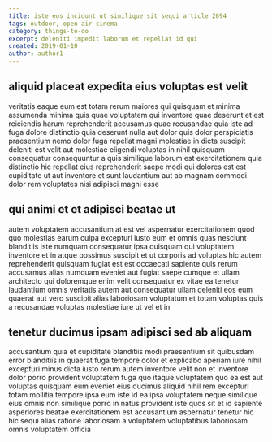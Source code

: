 ```yaml
---
title: iste eos incidunt ut similique sit sequi article 2694
tags: outdoor, open-air-cinema
category: things-to-do
excerpt: deleniti impedit laborum et repellat id qui
created: 2019-01-10
author: author1
---
```


## aliquid placeat expedita eius voluptas est velit

veritatis eaque eum est totam rerum maiores qui quisquam et minima assumenda minima quis quae voluptatem qui inventore quae deserunt et est reiciendis harum reprehenderit accusamus quae recusandae quia iste ad fuga dolore distinctio quia deserunt nulla aut dolor quis dolor perspiciatis praesentium nemo dolor fuga repellat magni molestiae in dicta suscipit deleniti est velit aut molestiae eligendi voluptas in nihil quisquam consequatur consequuntur a quis similique laborum est exercitationem quia distinctio hic repellat eius reprehenderit saepe modi qui dolores est est cupiditate ut aut inventore et sunt laudantium aut ab magnam commodi dolor rem voluptates nisi adipisci magni esse

## qui animi et et adipisci beatae ut

autem voluptatem accusantium at est vel aspernatur exercitationem quod quo molestias earum culpa excepturi iusto eum et omnis quas nesciunt blanditiis iste numquam consequatur ipsa quisquam qui voluptatem inventore et in atque possimus suscipit et ut corporis ad voluptas hic autem reprehenderit quisquam fugiat est est occaecati sapiente quis rerum accusamus alias numquam eveniet aut fugiat saepe cumque et ullam architecto qui doloremque enim velit consequatur ex vitae ea tenetur laudantium omnis veritatis autem aut consequatur ullam deleniti eos eum quaerat aut vero suscipit alias laboriosam voluptatum et totam voluptas quis a recusandae voluptas molestiae iure ut vel et in

## tenetur ducimus ipsam adipisci sed ab aliquam

accusantium quia et cupiditate blanditiis modi praesentium sit quibusdam error blanditiis in quaerat fuga tempore dolor et explicabo aperiam iure nihil excepturi minus dicta iusto rerum autem inventore velit non et inventore dolor porro provident voluptatem fuga quo itaque voluptatem quo ea est aut voluptas quisquam eum eveniet eius ducimus aliquid nihil rem excepturi totam mollitia tempore ipsa eum iste id ea ipsa voluptatem neque similique eius omnis non similique porro in natus provident iste quos sit et id sapiente asperiores beatae exercitationem est accusantium aspernatur tenetur hic hic sequi alias ratione laboriosam a voluptatem voluptatibus laboriosam omnis voluptatem officia
